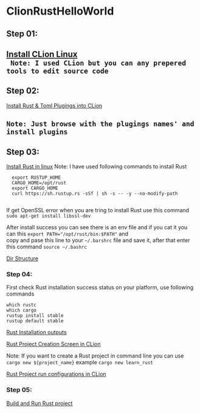 # ClionRustHelloWorld
## Step 01:
[Install CLion Linux ](https://www.jetbrains.com/clion/download/#section=linux)  
`` Note: I used CLion but you can any prepered tools to edit source code``
---------------------------------------------------------------------------------------------------------------------------------
## Step 02:
[Install Rust & Toml Plugings into CLion](https://github.com/damithuoc/ClionRustHelloWorld/blob/master/asserts/CLion-Rust-Toml-Pluging.png)

``Note: Just browse with the plugings names' and install plugins``
---------------------------------------------------------------------------------------------------------------------------------
## Step 03:
[Install Rust in linux](https://doc.rust-lang.org/book/2018-edition/ch01-01-installation.html)
Note: I have used following commands to install Rust
```RUSTUP_HOME=/opt/rust
  export RUSTUP_HOME
  CARGO_HOME=/opt/rust
  export CARGO_HOME
  curl https://sh.rustup.rs -sSf | sh -s -- -y --no-modify-path
  
```
If get OpenSSL error when you are tring to install Rust use this command `sudo apt-get install libssl-dev` 

After install success you can see there is an env file and if you cat it you can this `export PATH="/opt/rust/bin:$PATH"` and  
copy and pase this line to your `~/.barshrc` file and save it, after that enter this command `source ~/.bashrc`

[Dir Structure](https://github.com/damithuoc/ClionRustHelloWorld/blob/master/asserts/Rust-DIR-Structure.png)

### Step 04: 
First check Rust installation success status on your platform, use following commands
```which rustup 
which rustc
which cargo
rustup install stable
rustup default stable
```
[Rust Installation outputs](https://github.com/damithuoc/ClionRustHelloWorld/blob/master/asserts/Rust-Install-Success-Opuputs.png)

[Rust Project Creation Screen in CLion](https://github.com/damithuoc/ClionRustHelloWorld/blob/master/asserts/Initilize_rust-pjojec.png)

Note: If you want to create a Rust project in command line you can use `cargo new ${project_name}` example `cargo new learn_rust`

[Rust Project run configurations in CLion](https://github.com/damithuoc/ClionRustHelloWorld/blob/master/asserts/Clion-Rust-Run-Configurations.png)

### Step 05: 
[Build and Run Rust project](https://github.com/damithuoc/ClionRustHelloWorld/blob/master/asserts/Basic%20Cargo%20Coammnds.png)

